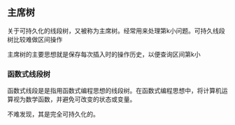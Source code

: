 ## 主席树

关于可持久化的线段树，又被称为主席树。经常用来处理第k小问题。可持久线段树比较难做区间操作

主席树的主要思想就是保存每次插入时的操作历史，以便查询区间第k小

### 函数式线段树

函数式线段是是指用函数式编程思想的线段树。在函数式编程思想中，将计算机运算视为数学函数，并避免可改变的状态或变量。

不难发现，其是完全可持久化的。